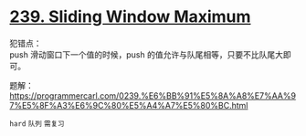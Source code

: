 # [239. Sliding Window Maximum](https://leetcode.com/problems/sliding-window-maximum/)

犯错点：  
push 滑动窗口下一个值的时候，push 的值允许与队尾相等，只要不比队尾大即可。

题解：  
https://programmercarl.com/0239.%E6%BB%91%E5%8A%A8%E7%AA%97%E5%8F%A3%E6%9C%80%E5%A4%A7%E5%80%BC.html

`hard` `队列` `需复习`